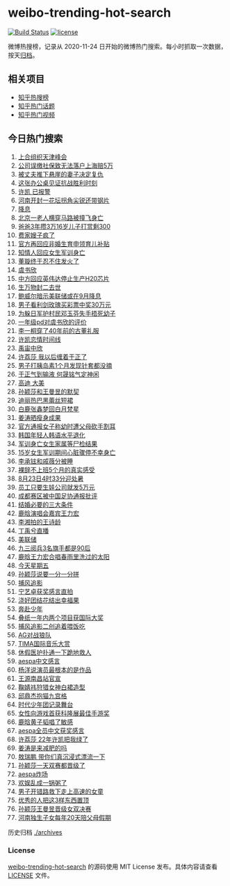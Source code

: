 # weibo-trending-hot-search

[![Build Status](https://github.com/justjavac/weibo-trending-hot-search/workflows/ci/badge.svg?branch=master)](https://github.com/justjavac/weibo-trending-hot-search/actions)
[![license](https://img.shields.io/github/license/justjavac/weibo-trending-hot-search)](https://github.com/justjavac/weibo-trending-hot-search/blob/master/LICENSE)

微博热搜榜，记录从 2020-11-24 日开始的微博热门搜索。每小时抓取一次数据，按天[归档](./archives)。

## 相关项目

- [知乎热搜榜](https://github.com/justjavac/zhihu-trending-top-search)
- [知乎热门话题](https://github.com/justjavac/zhihu-trending-hot-questions)
- [知乎热门视频](https://github.com/justjavac/zhihu-trending-hot-video)

## 今日热门搜索

<!-- BEGIN -->
<!-- 最后更新时间 Sat Aug 23 2025 07:12:59 GMT+0800 (China Standard Time) -->

1. [上合组织天津峰会](https://s.weibo.com//weibo?q=%23%E4%B8%8A%E5%90%88%E7%BB%84%E7%BB%87%E5%A4%A9%E6%B4%A5%E5%B3%B0%E4%BC%9A%23&Refer=new_time)
1. [公司误缴社保致无法落户上海赔5万](https://s.weibo.com//weibo?q=%23%E5%85%AC%E5%8F%B8%E8%AF%AF%E7%BC%B4%E7%A4%BE%E4%BF%9D%E8%87%B4%E6%97%A0%E6%B3%95%E8%90%BD%E6%88%B7%E4%B8%8A%E6%B5%B7%E8%B5%945%E4%B8%87%23&t=31&band_rank=6&Refer=top)
1. [被丈夫推下悬崖的妻子决定复仇](https://s.weibo.com//weibo?q=%E8%A2%AB%E4%B8%88%E5%A4%AB%E6%8E%A8%E4%B8%8B%E6%82%AC%E5%B4%96%E7%9A%84%E5%A6%BB%E5%AD%90%E5%86%B3%E5%AE%9A%E5%A4%8D%E4%BB%87&t=31&band_rank=5&Refer=top)
1. [这张办公桌见证抗战胜利时刻](https://s.weibo.com//weibo?q=%23%E8%BF%99%E5%BC%A0%E5%8A%9E%E5%85%AC%E6%A1%8C%E8%A7%81%E8%AF%81%E6%8A%97%E6%88%98%E8%83%9C%E5%88%A9%E6%97%B6%E5%88%BB%23&t=31&band_rank=3&Refer=top)
1. [许凯 已报警](https://s.weibo.com//weibo?q=%E8%AE%B8%E5%87%AF%20%E5%B7%B2%E6%8A%A5%E8%AD%A6&t=31&band_rank=4&Refer=top)
1. [河南开封一花坛拐角尖锐还带钢片](https://s.weibo.com//weibo?q=%23%E6%B2%B3%E5%8D%97%E5%BC%80%E5%B0%81%E4%B8%80%E8%8A%B1%E5%9D%9B%E6%8B%90%E8%A7%92%E5%B0%96%E9%94%90%E8%BF%98%E5%B8%A6%E9%92%A2%E7%89%87%23&t=31&band_rank=35&Refer=top)
1. [降息](https://s.weibo.com//weibo?q=%E9%99%8D%E6%81%AF&t=31&band_rank=10&Refer=top)
1. [北京一老人横穿马路被撞飞身亡](https://s.weibo.com//weibo?q=%23%E5%8C%97%E4%BA%AC%E4%B8%80%E8%80%81%E4%BA%BA%E6%A8%AA%E7%A9%BF%E9%A9%AC%E8%B7%AF%E8%A2%AB%E6%92%9E%E9%A3%9E%E8%BA%AB%E4%BA%A1%23&t=31&band_rank=1&Refer=top)
1. [爸爸3年攒3万16岁儿子打赏剩300](https://s.weibo.com//weibo?q=%23%E7%88%B8%E7%88%B83%E5%B9%B4%E6%94%923%E4%B8%8716%E5%B2%81%E5%84%BF%E5%AD%90%E6%89%93%E8%B5%8F%E5%89%A9300%23&t=31&band_rank=25&Refer=top)
1. [费家嫂子疯了](https://s.weibo.com//weibo?q=%23%E8%B4%B9%E5%AE%B6%E5%AB%82%E5%AD%90%E7%96%AF%E4%BA%86%23&t=31&band_rank=2&Refer=top)
1. [官方再回应非婚生育申领育儿补贴](https://s.weibo.com//weibo?q=%23%E5%AE%98%E6%96%B9%E5%86%8D%E5%9B%9E%E5%BA%94%E9%9D%9E%E5%A9%9A%E7%94%9F%E8%82%B2%E7%94%B3%E9%A2%86%E8%82%B2%E5%84%BF%E8%A1%A5%E8%B4%B4%23&t=31&band_rank=31&Refer=top)
1. [知情人回应女生军训身亡](https://s.weibo.com//weibo?q=%23%E7%9F%A5%E6%83%85%E4%BA%BA%E5%9B%9E%E5%BA%94%E5%A5%B3%E7%94%9F%E5%86%9B%E8%AE%AD%E8%BA%AB%E4%BA%A1%23&t=31&band_rank=8&Refer=top)
1. [董璇终于忍不住发火了](https://s.weibo.com//weibo?q=%E8%91%A3%E7%92%87%E7%BB%88%E4%BA%8E%E5%BF%8D%E4%B8%8D%E4%BD%8F%E5%8F%91%E7%81%AB%E4%BA%86&t=31&band_rank=13&Refer=top)
1. [虞书欣](https://s.weibo.com//weibo?q=%E8%99%9E%E4%B9%A6%E6%AC%A3&t=31&band_rank=11&Refer=top)
1. [中方回应英伟达停止生产H20芯片](https://s.weibo.com//weibo?q=%23%E4%B8%AD%E6%96%B9%E5%9B%9E%E5%BA%94%E8%8B%B1%E4%BC%9F%E8%BE%BE%E5%81%9C%E6%AD%A2%E7%94%9F%E4%BA%A7H20%E8%8A%AF%E7%89%87%23&t=31&band_rank=45&Refer=top)
1. [生万物封二去世](https://s.weibo.com//weibo?q=%23%E7%94%9F%E4%B8%87%E7%89%A9%E5%B0%81%E4%BA%8C%E5%8E%BB%E4%B8%96%23&t=31&band_rank=26&Refer=top)
1. [鲍威尔暗示美联储或在9月降息](https://s.weibo.com//weibo?q=%23%E9%B2%8D%E5%A8%81%E5%B0%94%E6%9A%97%E7%A4%BA%E7%BE%8E%E8%81%94%E5%82%A8%E6%88%96%E5%9C%A89%E6%9C%88%E9%99%8D%E6%81%AF%23&t=31&band_rank=32&Refer=top)
1. [男子看利剑玫瑰买彩票中奖30万元](https://s.weibo.com//weibo?q=%23%E7%94%B7%E5%AD%90%E7%9C%8B%E5%88%A9%E5%89%91%E7%8E%AB%E7%91%B0%E4%B9%B0%E5%BD%A9%E7%A5%A8%E4%B8%AD%E5%A5%9630%E4%B8%87%E5%85%83%23&t=31&band_rank=16&Refer=top)
1. [为躲日军护村民邓玉芬失手捂死幼子](https://s.weibo.com//weibo?q=%23%E4%B8%BA%E8%BA%B2%E6%97%A5%E5%86%9B%E6%8A%A4%E6%9D%91%E6%B0%91%E9%82%93%E7%8E%89%E8%8A%AC%E5%A4%B1%E6%89%8B%E6%8D%82%E6%AD%BB%E5%B9%BC%E5%AD%90%23&t=31&band_rank=43&Refer=top)
1. [一年级pd对虞书欣的评价](https://s.weibo.com//weibo?q=%E4%B8%80%E5%B9%B4%E7%BA%A7pd%E5%AF%B9%E8%99%9E%E4%B9%A6%E6%AC%A3%E7%9A%84%E8%AF%84%E4%BB%B7&t=31&band_rank=48&Refer=top)
1. [李一桐穿了40年前的古董礼服](https://s.weibo.com//weibo?q=%E6%9D%8E%E4%B8%80%E6%A1%90%E7%A9%BF%E4%BA%8640%E5%B9%B4%E5%89%8D%E7%9A%84%E5%8F%A4%E8%91%A3%E7%A4%BC%E6%9C%8D&t=31&band_rank=39&Refer=top)
1. [许凯恋情时间线](https://s.weibo.com//weibo?q=%E8%AE%B8%E5%87%AF%E6%81%8B%E6%83%85%E6%97%B6%E9%97%B4%E7%BA%BF&t=31&band_rank=21&Refer=top)
1. [禹宙中欣](https://s.weibo.com//weibo?q=%23%E7%A6%B9%E5%AE%99%E4%B8%AD%E6%AC%A3%23&t=31&band_rank=7&Refer=top)
1. [许荔莎 我以后缠着于正了](https://s.weibo.com//weibo?q=%E8%AE%B8%E8%8D%94%E8%8E%8E%20%E6%88%91%E4%BB%A5%E5%90%8E%E7%BC%A0%E7%9D%80%E4%BA%8E%E6%AD%A3%E4%BA%86&t=31&band_rank=4&Refer=top)
1. [男子打胰岛素1个月发现针套都没摘](https://s.weibo.com//weibo?q=%23%E7%94%B7%E5%AD%90%E6%89%93%E8%83%B0%E5%B2%9B%E7%B4%A01%E4%B8%AA%E6%9C%88%E5%8F%91%E7%8E%B0%E9%92%88%E5%A5%97%E9%83%BD%E6%B2%A1%E6%91%98%23&t=31&band_rank=22&Refer=top)
1. [于正气到输液 何晟铭气定神闲](https://s.weibo.com//weibo?q=%E4%BA%8E%E6%AD%A3%E6%B0%94%E5%88%B0%E8%BE%93%E6%B6%B2%20%E4%BD%95%E6%99%9F%E9%93%AD%E6%B0%94%E5%AE%9A%E7%A5%9E%E9%97%B2&t=31&band_rank=23&Refer=top)
1. [高迪 大美](https://s.weibo.com//weibo?q=%E9%AB%98%E8%BF%AA%20%E5%A4%A7%E7%BE%8E&t=31&band_rank=24&Refer=top)
1. [孙颖莎和王曼昱的默契](https://s.weibo.com//weibo?q=%23%E5%AD%99%E9%A2%96%E8%8E%8E%E5%92%8C%E7%8E%8B%E6%9B%BC%E6%98%B1%E7%9A%84%E9%BB%98%E5%A5%91%23&t=31&band_rank=18&Refer=top)
1. [迪丽热巴黑蕾丝短裙](https://s.weibo.com//weibo?q=%23%E8%BF%AA%E4%B8%BD%E7%83%AD%E5%B7%B4%E9%BB%91%E8%95%BE%E4%B8%9D%E7%9F%AD%E8%A3%99%23&t=31&band_rank=18&Refer=top)
1. [白鹿张鑫梦回白月梵星](https://s.weibo.com//weibo?q=%E7%99%BD%E9%B9%BF%E5%BC%A0%E9%91%AB%E6%A2%A6%E5%9B%9E%E7%99%BD%E6%9C%88%E6%A2%B5%E6%98%9F&t=31&band_rank=29&Refer=top)
1. [姜涛晒瘦身成果](https://s.weibo.com//weibo?q=%E5%A7%9C%E6%B6%9B%E6%99%92%E7%98%A6%E8%BA%AB%E6%88%90%E6%9E%9C&t=31&band_rank=14&Refer=top)
1. [官方通报女子称幼时遭父母砍手割耳](https://s.weibo.com//weibo?q=%23%E5%AE%98%E6%96%B9%E9%80%9A%E6%8A%A5%E5%A5%B3%E5%AD%90%E7%A7%B0%E5%B9%BC%E6%97%B6%E9%81%AD%E7%88%B6%E6%AF%8D%E7%A0%8D%E6%89%8B%E5%89%B2%E8%80%B3%23&t=31&band_rank=33&Refer=top)
1. [韩国年轻人韩语水平退化](https://s.weibo.com//weibo?q=%E9%9F%A9%E5%9B%BD%E5%B9%B4%E8%BD%BB%E4%BA%BA%E9%9F%A9%E8%AF%AD%E6%B0%B4%E5%B9%B3%E9%80%80%E5%8C%96&t=31&band_rank=31&Refer=top)
1. [军训身亡女生家属等尸检结果](https://s.weibo.com//weibo?q=%23%E5%86%9B%E8%AE%AD%E8%BA%AB%E4%BA%A1%E5%A5%B3%E7%94%9F%E5%AE%B6%E5%B1%9E%E7%AD%89%E5%B0%B8%E6%A3%80%E7%BB%93%E6%9E%9C%23&t=31&band_rank=20&Refer=top)
1. [15岁女生军训期间心脏骤停不幸身亡](https://s.weibo.com//weibo?q=%2315%E5%B2%81%E5%A5%B3%E7%94%9F%E5%86%9B%E8%AE%AD%E6%9C%9F%E9%97%B4%E5%BF%83%E8%84%8F%E9%AA%A4%E5%81%9C%E4%B8%8D%E5%B9%B8%E8%BA%AB%E4%BA%A1%23&t=31&band_rank=15&Refer=top)
1. [李承铉和戚薇分被睡](https://s.weibo.com//weibo?q=%E6%9D%8E%E6%89%BF%E9%93%89%E5%92%8C%E6%88%9A%E8%96%87%E5%88%86%E8%A2%AB%E7%9D%A1&t=31&band_rank=48&Refer=top)
1. [裸辞不上班5个月的真实感受](https://s.weibo.com//weibo?q=%E8%A3%B8%E8%BE%9E%E4%B8%8D%E4%B8%8A%E7%8F%AD5%E4%B8%AA%E6%9C%88%E7%9A%84%E7%9C%9F%E5%AE%9E%E6%84%9F%E5%8F%97&t=31&band_rank=27&Refer=top)
1. [8月23日4时33分迎处暑](https://s.weibo.com//weibo?q=%238%E6%9C%8823%E6%97%A54%E6%97%B633%E5%88%86%E8%BF%8E%E5%A4%84%E6%9A%91%23&t=31&band_rank=48&Refer=top)
1. [员工只要生娃公司就发5万元](https://s.weibo.com//weibo?q=%23%E5%91%98%E5%B7%A5%E5%8F%AA%E8%A6%81%E7%94%9F%E5%A8%83%E5%85%AC%E5%8F%B8%E5%B0%B1%E5%8F%915%E4%B8%87%E5%85%83%23&t=31&band_rank=41&Refer=top)
1. [成都赛区被中国足协通报批评](https://s.weibo.com//weibo?q=%23%E6%88%90%E9%83%BD%E8%B5%9B%E5%8C%BA%E8%A2%AB%E4%B8%AD%E5%9B%BD%E8%B6%B3%E5%8D%8F%E9%80%9A%E6%8A%A5%E6%89%B9%E8%AF%84%23&t=31&band_rank=33&Refer=top)
1. [结婚必要的三大条件](https://s.weibo.com//weibo?q=%E7%BB%93%E5%A9%9A%E5%BF%85%E8%A6%81%E7%9A%84%E4%B8%89%E5%A4%A7%E6%9D%A1%E4%BB%B6&t=31&band_rank=50&Refer=top)
1. [鹿晗演唱会嘉宾王力宏](https://s.weibo.com//weibo?q=%23%E9%B9%BF%E6%99%97%E6%BC%94%E5%94%B1%E4%BC%9A%E5%98%89%E5%AE%BE%E7%8E%8B%E5%8A%9B%E5%AE%8F%23&t=31&band_rank=17&Refer=top)
1. [李湘拍的王诗龄](https://s.weibo.com//weibo?q=%E6%9D%8E%E6%B9%98%E6%8B%8D%E7%9A%84%E7%8E%8B%E8%AF%97%E9%BE%84&t=31&band_rank=42&Refer=top)
1. [丁禹兮直播](https://s.weibo.com//weibo?q=%E4%B8%81%E7%A6%B9%E5%85%AE%E7%9B%B4%E6%92%AD&t=31&band_rank=9&Refer=top)
1. [美联储](https://s.weibo.com//weibo?q=%E7%BE%8E%E8%81%94%E5%82%A8&t=31&band_rank=47&Refer=top)
1. [九三阅兵3名旗手都是90后](https://s.weibo.com//weibo?q=%23%E4%B9%9D%E4%B8%89%E9%98%85%E5%85%B53%E5%90%8D%E6%97%97%E6%89%8B%E9%83%BD%E6%98%AF90%E5%90%8E%23&t=31&band_rank=44&Refer=top)
1. [鹿晗王力宏合唱春雨里洗过的太阳](https://s.weibo.com//weibo?q=%23%E9%B9%BF%E6%99%97%E7%8E%8B%E5%8A%9B%E5%AE%8F%E5%90%88%E5%94%B1%E6%98%A5%E9%9B%A8%E9%87%8C%E6%B4%97%E8%BF%87%E7%9A%84%E5%A4%AA%E9%98%B3%23&t=31&band_rank=20&Refer=top)
1. [今天星期五](https://s.weibo.com//weibo?q=%23%E4%BB%8A%E5%A4%A9%E6%98%9F%E6%9C%9F%E4%BA%94%23&t=31&band_rank=24&Refer=top)
1. [孙颖莎说要一分一分拼](https://s.weibo.com//weibo?q=%23%E5%AD%99%E9%A2%96%E8%8E%8E%E8%AF%B4%E8%A6%81%E4%B8%80%E5%88%86%E4%B8%80%E5%88%86%E6%8B%BC%23&t=31&band_rank=27&Refer=top)
1. [捕风追影](https://s.weibo.com//weibo?q=%E6%8D%95%E9%A3%8E%E8%BF%BD%E5%BD%B1&t=31&band_rank=46&Refer=top)
1. [宁艺卓获奖感言直拍](https://s.weibo.com//weibo?q=%23%E5%AE%81%E8%89%BA%E5%8D%93%E8%8E%B7%E5%A5%96%E6%84%9F%E8%A8%80%E7%9B%B4%E6%8B%8D%23&t=31&band_rank=30&Refer=top)
1. [浇好团结花结出幸福果](https://s.weibo.com//weibo?q=%23%E6%B5%87%E5%A5%BD%E5%9B%A2%E7%BB%93%E8%8A%B1%E7%BB%93%E5%87%BA%E5%B9%B8%E7%A6%8F%E6%9E%9C%23&Refer=new_time)
1. [奔赴少年](https://s.weibo.com//weibo?q=%23%E5%A5%94%E8%B5%B4%E5%B0%91%E5%B9%B4%23&t=31&band_rank=30&Refer=top)
1. [叠纸一年内两个项目获国际大奖](https://s.weibo.com//weibo?q=%23%E5%8F%A0%E7%BA%B8%E4%B8%80%E5%B9%B4%E5%86%85%E4%B8%A4%E4%B8%AA%E9%A1%B9%E7%9B%AE%E8%8E%B7%E5%9B%BD%E9%99%85%E5%A4%A7%E5%A5%96%23&t=31&band_rank=26&Refer=top)
1. [捕风追影二创追着喂饭吃](https://s.weibo.com//weibo?q=%E6%8D%95%E9%A3%8E%E8%BF%BD%E5%BD%B1%E4%BA%8C%E5%88%9B%E8%BF%BD%E7%9D%80%E5%96%82%E9%A5%AD%E5%90%83&t=31&band_rank=50&Refer=top)
1. [AG对战狼队](https://s.weibo.com//weibo?q=AG%E5%AF%B9%E6%88%98%E7%8B%BC%E9%98%9F&t=31&band_rank=40&Refer=top)
1. [TIMA国际音乐大赏](https://s.weibo.com//weibo?q=%23TIMA%E5%9B%BD%E9%99%85%E9%9F%B3%E4%B9%90%E5%A4%A7%E8%B5%8F%23&t=31&band_rank=49&Refer=top)
1. [休假医护扑通一下跪地救人](https://s.weibo.com//weibo?q=%23%E4%BC%91%E5%81%87%E5%8C%BB%E6%8A%A4%E6%89%91%E9%80%9A%E4%B8%80%E4%B8%8B%E8%B7%AA%E5%9C%B0%E6%95%91%E4%BA%BA%23&t=31&band_rank=19&Refer=top)
1. [aespa中文感言](https://s.weibo.com//weibo?q=%23aespa%E4%B8%AD%E6%96%87%E6%84%9F%E8%A8%80%23&t=31&band_rank=49&Refer=top)
1. [杨洋说演员最根本的是作品](https://s.weibo.com//weibo?q=%23%E6%9D%A8%E6%B4%8B%E8%AF%B4%E6%BC%94%E5%91%98%E6%9C%80%E6%A0%B9%E6%9C%AC%E7%9A%84%E6%98%AF%E4%BD%9C%E5%93%81%23&t=31&band_rank=50&Refer=top)
1. [王源南昌站官宣](https://s.weibo.com//weibo?q=%23%E7%8E%8B%E6%BA%90%E5%8D%97%E6%98%8C%E7%AB%99%E5%AE%98%E5%AE%A3%23&t=31&band_rank=34&Refer=top)
1. [鞠婧祎狩猎女神白裙造型](https://s.weibo.com//weibo?q=%23%E9%9E%A0%E5%A9%A7%E7%A5%8E%E7%8B%A9%E7%8C%8E%E5%A5%B3%E7%A5%9E%E7%99%BD%E8%A3%99%E9%80%A0%E5%9E%8B%23&t=31&band_rank=19&Refer=top)
1. [邱鼎杰抱猫九宫格](https://s.weibo.com//weibo?q=%E9%82%B1%E9%BC%8E%E6%9D%B0%E6%8A%B1%E7%8C%AB%E4%B9%9D%E5%AE%AB%E6%A0%BC&t=31&band_rank=43&Refer=top)
1. [时代少年团记录舞台](https://s.weibo.com//weibo?q=%23%E6%97%B6%E4%BB%A3%E5%B0%91%E5%B9%B4%E5%9B%A2%E8%AE%B0%E5%BD%95%E8%88%9E%E5%8F%B0%23&t=31&band_rank=42&Refer=top)
1. [女性向游戏首获科隆展最佳手游奖](https://s.weibo.com//weibo?q=%23%E5%A5%B3%E6%80%A7%E5%90%91%E6%B8%B8%E6%88%8F%E9%A6%96%E8%8E%B7%E7%A7%91%E9%9A%86%E5%B1%95%E6%9C%80%E4%BD%B3%E6%89%8B%E6%B8%B8%E5%A5%96%23&t=31&band_rank=44&Refer=top)
1. [鹿晗黄子韬唱了敏感](https://s.weibo.com//weibo?q=%23%E9%B9%BF%E6%99%97%E9%BB%84%E5%AD%90%E9%9F%AC%E5%94%B1%E4%BA%86%E6%95%8F%E6%84%9F%23&t=31&band_rank=28&Refer=top)
1. [aespa全员中文获奖感言](https://s.weibo.com//weibo?q=aespa%E5%85%A8%E5%91%98%E4%B8%AD%E6%96%87%E8%8E%B7%E5%A5%96%E6%84%9F%E8%A8%80&t=31&band_rank=50&Refer=top)
1. [许荔莎 22年许凯把我绿了](https://s.weibo.com//weibo?q=%E8%AE%B8%E8%8D%94%E8%8E%8E%2022%E5%B9%B4%E8%AE%B8%E5%87%AF%E6%8A%8A%E6%88%91%E7%BB%BF%E4%BA%86&t=31&band_rank=14&Refer=top)
1. [姜涛是来减肥的吗](https://s.weibo.com//weibo?q=%E5%A7%9C%E6%B6%9B%E6%98%AF%E6%9D%A5%E5%87%8F%E8%82%A5%E7%9A%84%E5%90%97&t=31&band_rank=36&Refer=top)
1. [敖瑞鹏 带你们真沉浸式漂流一下](https://s.weibo.com//weibo?q=%E6%95%96%E7%91%9E%E9%B9%8F%20%E5%B8%A6%E4%BD%A0%E4%BB%AC%E7%9C%9F%E6%B2%89%E6%B5%B8%E5%BC%8F%E6%BC%82%E6%B5%81%E4%B8%80%E4%B8%8B&t=31&band_rank=34&Refer=top)
1. [孙颖莎一天双赛都晋级了](https://s.weibo.com//weibo?q=%23%E5%AD%99%E9%A2%96%E8%8E%8E%E4%B8%80%E5%A4%A9%E5%8F%8C%E8%B5%9B%E9%83%BD%E6%99%8B%E7%BA%A7%E4%BA%86%23&t=31&band_rank=19&Refer=top)
1. [aespa炸场](https://s.weibo.com//weibo?q=%23aespa%E7%82%B8%E5%9C%BA%23&t=31&band_rank=37&Refer=top)
1. [欢娱乱成一锅粥了](https://s.weibo.com//weibo?q=%E6%AC%A2%E5%A8%B1%E4%B9%B1%E6%88%90%E4%B8%80%E9%94%85%E7%B2%A5%E4%BA%86&t=31&band_rank=12&Refer=top)
1. [男子开错路救下走上高速的女童](https://s.weibo.com//weibo?q=%23%E7%94%B7%E5%AD%90%E5%BC%80%E9%94%99%E8%B7%AF%E6%95%91%E4%B8%8B%E8%B5%B0%E4%B8%8A%E9%AB%98%E9%80%9F%E7%9A%84%E5%A5%B3%E7%AB%A5%23&t=31&band_rank=30&Refer=top)
1. [优秀的人把这3样东西置顶](https://s.weibo.com//weibo?q=%23%E4%BC%98%E7%A7%80%E7%9A%84%E4%BA%BA%E6%8A%8A%E8%BF%993%E6%A0%B7%E4%B8%9C%E8%A5%BF%E7%BD%AE%E9%A1%B6%23&t=31&band_rank=38&Refer=top)
1. [孙颖莎王曼昱晋级女双决赛](https://s.weibo.com//weibo?q=%E5%AD%99%E9%A2%96%E8%8E%8E%E7%8E%8B%E6%9B%BC%E6%98%B1%E6%99%8B%E7%BA%A7%E5%A5%B3%E5%8F%8C%E5%86%B3%E8%B5%9B&t=31&band_rank=47&Refer=top)
1. [河南独生子女每年20天陪父母假期](https://s.weibo.com//weibo?q=%23%E6%B2%B3%E5%8D%97%E7%8B%AC%E7%94%9F%E5%AD%90%E5%A5%B3%E6%AF%8F%E5%B9%B420%E5%A4%A9%E9%99%AA%E7%88%B6%E6%AF%8D%E5%81%87%E6%9C%9F%23&t=31&band_rank=49&Refer=top)

<!-- END -->

历史归档 [./archives](./archives)

### License

[weibo-trending-hot-search](https://github.com/justjavac/weibo-trending-hot-search) 的源码使用 MIT License
发布。具体内容请查看 [LICENSE](./LICENSE) 文件。
